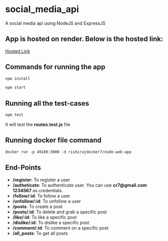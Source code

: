# social_media_api
A social media api using NodeJS and ExpressJS 

## App is hosted on render. Below is the hosted link:
<a href="https://socialmediaapi.onrender.com/"> Hosted Link </a>

## Commands for running the app
```markdown
npm install
```
```markdown
npm start
```
 
## Running all the test-cases
```markdown
npm test
```
<p>It will test the <b>routes.test.js</b> file </p>

## Running docker file command
```markdown
docker run -p 49160:3000 -d rishirajdocker7/node-web-app
```
## End-Points

<ul>
    <li><b>/register</b>: <span>To register a user</span></li>
    <li><b>/autheticate</b>: <span>To authenticate user. You can use <b>cr7@gmail.com</b> <b>1234567</b> as credentials.</span></li>
    <li><b>/follow/:id</b>: <span>To follow a user</span></li>
    <li><b>/unfollow/:id</b>: <span>To unfollow a user</span></li>
    <li><b>/posts</b>: <span>To create a post</span></li>
    <li><b>/posts/:id</b>: <span>To delete and grab a specific post</span></li>
    <li><b>/like/:id</b>: <span>To like  a specific post</span></li>
    <li><b>/dislike/:id</b>: <span>To dislike  a specific post</span></li>
    <li><b>/comment/:id</b>: <span>To comment on  a specific post</span></li>
    <li><b>/all_posts</b>: <span>To get all posts</span></li>
</ul>
